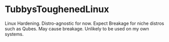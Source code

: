 # TubbysToughenedLinux
Linux Hardening. Distro-agnostic for now. Expect Breakage for niche distros such as Qubes. May cause breakage. Unlikely to be used on my own systems.
